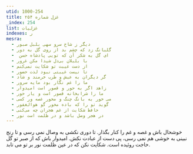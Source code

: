 ```yaml
---
utid: 1000-254
title: غزل شماره ۲۵۴
_index: 254
list: غزلیات
indexes: ر
mesra:
  - دیگر ز شاخ سرو سهی بلبل صبور
  - گلبانگ زد که چشم بد از روی گل به دور
  - ‌ ای گل به شکر آن که تویی پادشاه حسن
  - با بلبلان بی‌دل شیدا مکن غرور
  - از دست غیبت تو شکایت نمی‌کنم
  - تا نیست غیبتی نبود لذت حضور
  - گر دیگران به عیش و طرب خرمند و شاد
  - ما را غم نگار بود مایه سرور
  - زاهد اگر به حور و قصور است امیدوار
  - ما را شرابخانه قصور است و یار حور
  - می خور به بانگ چنگ و مخور غصه ور کسی
  - گوید تو را که باده مخور گو هوالغفور
  - حافظ شکایت از غم هجران چه می‌کنی
  - در هجر وصل باشد و در ظلمت است نور
---
```

خوشحال باش و غصه و غم را کنار بگذار. تا دوری نکشی به وصال نمی رسی و تا رنج نبینی به خوشی هم نمی رسی، پی دست از عبادت نکش. امیدوار باش که از صبر تو گل حاجت روئیده است. شکایت نکن که در عین ظلمت نور بر تو می تابد.
